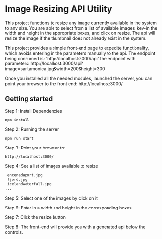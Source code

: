 # Image Resizing API Utility

This project functions to resize any image currently available in the system to any size. You are able to select from a list of available images, key-in the width and height in the appropriate boxes, and click on resize. The api will resize the image if the thumbnail does not already exist in the system.

This project provides a simple front-end page to expedite functionality, which avoids entering in the parameters manually to the api.
The endpoint being consumed is: 'http://localhost:3000/api'
the endpoint with parameters: http://localhost:3000/api?image=santamonica.jpg&width=200&height=300

Once you installed all the needed modules,
launched the server,
you can point your browser to the front end: http://localhost:3000/

## Getting started

Step 1: Install Dependencies

```bash
npm install
```

Step 2: Running the server

```bash
npm run start
```

Step 3: Point your browser to:

```bash
http://localhost:3000/
```

Step 4: See a list of images available to resize

```bash
 encenadaport.jpg
 fjord.jpg
 icelandwaterfall.jpg
...
```

Step 5: Select one of the images by click on it

Step 6: Enter in a width and height in the corresponding boxes

Step 7: Click the resize button

Step 8: The front-end will provide you with a generated api below the controls.
